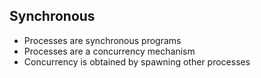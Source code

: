 ## Synchronous

* Processes are synchronous programs
* Processes are a concurrency mechanism
* Concurrency is obtained by spawning other processes
